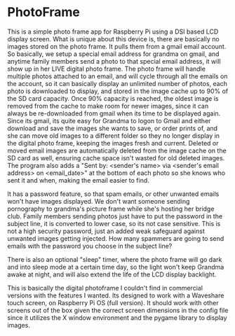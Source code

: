 # PhotoFrame
This is a simple photo frame app for Raspberry Pi using a DSI based LCD display screen.   What is unique about this device is, there are basically no images stored on the photo frame.   It pulls them from a gmail email account.   So basically, we setup a special email address for grandma on gmail, and anytime family members send a photo to that special email address, it will show up in her LIVE digital photo frame.   The photo frame will handle multiple photos attached to an email, and will cycle through all the emails on the account, so it can basically display an unlimited number of photos, each photo is downloaded to display, and stored in the image cache up to 90% of the SD card capacity.  Once 90% capacity is reached, the oldest image is removed from the cache to make room for newer images, since it can always be re-downloaded from gmail when its time to be displayed again.   Since its gmail, its quite easy for Grandma to logon to Gmail and either download and save the images she wants to save, or order prints of, and she can move old images to a different folder so they no longer display in the digital photo frame, keeping the images fresh and current.  Deleted or moved email images are automatically deleted from the image cache on the SD card as well, ensuring cache space isn't wasted for old deleted images.   The program also adds a "Sent by: <sender's name> via <sender's email address> on <email_date>" at the bottom of each photo so she knows who sent it and when, making the email easier to find.

It has a password feature, so that spam emails, or other unwanted emails won't have images displayed.   We don't want someone sending pornography to grandma's picture frame while she's hosting her bridge club.   Family members sending photos just have to put the password in the subject line, it is converted to lower case, so its not case sensitive.   This is not a high security password, just an added weak safeguard against unwanted images getting injected.   How many spammers are going to send emails with the password you choose in the subject line?

There is also an optional "sleep" timer, where the photo frame will go dark and into sleep mode at a certain time day, so the light won't keep Grandma awake at night, and will also extend the life of the LCD display backlight.

This is basically the digital photoframe I couldn't find in commercial versions with the features I wanted.   Its designed to work with a Waveshare touch screen, on Raspberry Pi OS (full version).  It should work with other screens out of the box given the correct screen dimensions in the config file since it utilizes the X window environment and the pygame library to display images.
